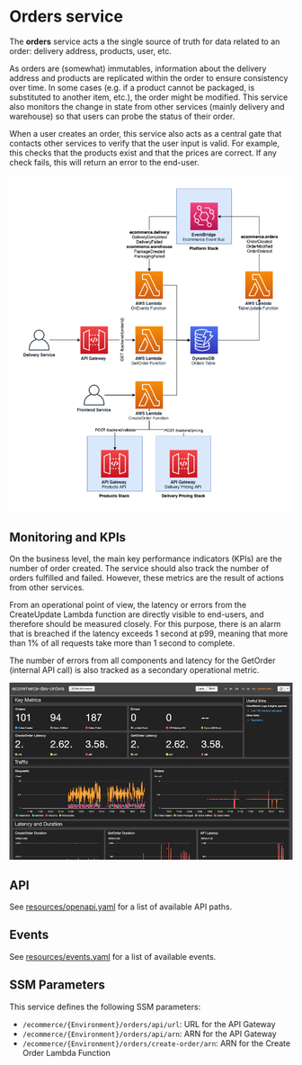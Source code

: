 Orders service
==============

The __orders__ service acts a the single source of truth for data related to an order: delivery address, products, user, etc.

As orders are (somewhat) immutables, information about the delivery address and products are replicated within the order to ensure consistency over time. In some cases (e.g. if a product cannot be packaged, is substituted to another item, etc.), the order might be modified. This service also monitors the change in state from other services (mainly delivery and warehouse) so that users can probe the status of their order.

When a user creates an order, this service also acts as a central gate that contacts other services to verify that the user input is valid. For example, this checks that the products exist and that the prices are correct. If any check fails, this will return an error to the end-user.

<p align="center">
    <img alt="Orders architecture diagram" src="images/orders.png"/>
</p>

## Monitoring and KPIs

On the business level, the main key performance indicators (KPIs) are the number of order created. The service should also track the number of orders fulfilled and failed. However, these metrics are the result of actions from other services.

From an operational point of view, the latency or errors from the CreateUpdate Lambda function are directly visible to end-users, and therefore should be measured closely. For this purpose, there is an alarm that is breached if the latency exceeds 1 second at p99, meaning that more than 1% of all requests take more than 1 second to complete.

The number of errors from all components and latency for the GetOrder (internal API call) is also tracked as a secondary operational metric.

<p align="center">
    <img alt="Orders monitoring dashboard" src="images/monitoring.png"/>
</p>

## API

See [resources/openapi.yaml](resources/openapi.yaml) for a list of available API paths.

## Events

See [resources/events.yaml](resources/events.yaml) for a list of available events.

## SSM Parameters

This service defines the following SSM parameters:

* `/ecommerce/{Environment}/orders/api/url`: URL for the API Gateway
* `/ecommerce/{Environment}/orders/api/arn`: ARN for the API Gateway
* `/ecommerce/{Environment}/orders/create-order/arn`: ARN for the Create Order Lambda Function